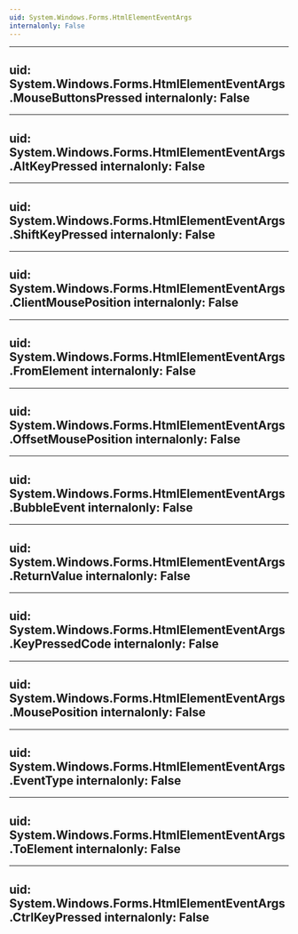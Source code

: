 ```yaml
---
uid: System.Windows.Forms.HtmlElementEventArgs
internalonly: False
---
```


---
uid: System.Windows.Forms.HtmlElementEventArgs.MouseButtonsPressed
internalonly: False
---

---
uid: System.Windows.Forms.HtmlElementEventArgs.AltKeyPressed
internalonly: False
---

---
uid: System.Windows.Forms.HtmlElementEventArgs.ShiftKeyPressed
internalonly: False
---

---
uid: System.Windows.Forms.HtmlElementEventArgs.ClientMousePosition
internalonly: False
---

---
uid: System.Windows.Forms.HtmlElementEventArgs.FromElement
internalonly: False
---

---
uid: System.Windows.Forms.HtmlElementEventArgs.OffsetMousePosition
internalonly: False
---

---
uid: System.Windows.Forms.HtmlElementEventArgs.BubbleEvent
internalonly: False
---

---
uid: System.Windows.Forms.HtmlElementEventArgs.ReturnValue
internalonly: False
---

---
uid: System.Windows.Forms.HtmlElementEventArgs.KeyPressedCode
internalonly: False
---

---
uid: System.Windows.Forms.HtmlElementEventArgs.MousePosition
internalonly: False
---

---
uid: System.Windows.Forms.HtmlElementEventArgs.EventType
internalonly: False
---

---
uid: System.Windows.Forms.HtmlElementEventArgs.ToElement
internalonly: False
---

---
uid: System.Windows.Forms.HtmlElementEventArgs.CtrlKeyPressed
internalonly: False
---
